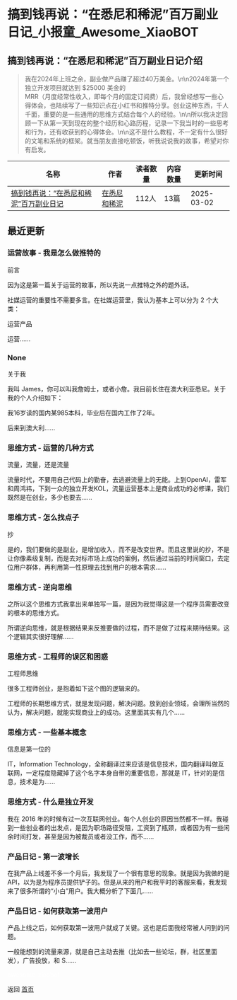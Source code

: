 # 搞到钱再说：“在悉尼和稀泥”百万副业日记_小报童_Awesome_XiaoBOT

## 搞到钱再说：“在悉尼和稀泥”百万副业日记介绍
> 我在2024年上班之余，副业做产品赚了超过40万美金。\n\n2024年第一个独立开发项目就达到 $25000 美金的  
MRR（月度经常性收入，即每个月的固定订阅费）后，我曾经想写一些心得体会，也陆续写了一些知识点在小红书和推特分享。创业这种东西，千人千面，重要的是一些通用的思维方式结合每个人的经验。\n\n所以我决定回顾一下从第一天到现在的整个经历和心路历程，记录一下我当时的一些思考和行为，还有收获到的心得体会。\n\n这不是什么教程，不一定有什么很好的文笔和系统的框架。就当朋友直接吃顿饭，听我说说我的故事，希望对你有启发。  
  


|名称|作者|读者数量|内容数量|更新时间|
|---|---|---|---|---|
|[搞到钱再说：“在悉尼和稀泥”百万副业日记](https://xiaobot.net/p/chuhai?refer=0b133df9-27dc-423b-8101-639049001c13)|[在悉尼和稀泥](https://x.com/JamesGoong)|112人|13篇|2025-03-02|

## 最近更新
### 运营故事 - 我是怎么做推特的

前言

因为这是第一篇关于运营的故事，所以先说一点推特之外的题外话。

社媒运营的重要性不需要多言。在社媒运营里，我认为基本上可以分为 2 个大类：

运营产品

运营......

### None

关于我

我叫 James，你可以叫我詹姆士，或者小詹。我目前长住在澳大利亚悉尼。关于我的个人介绍如下：

我16岁读的国内某985本科，毕业后在国内工作了2年。

后来到澳大利......

### 思维方式 - 运营的几种方式

流量，流量，还是流量

流量时代，不要用自己代码上的勤奋，去逃避流量上的无能。上到OpenAI，雷军和周鸿祎，下到一众的独立开发KOL，流量运营基本上是商业成功的必修课，我们既然是在创业，多少也要去......

### 思维方式 - 怎么找点子

抄

是的，我们要做的是副业，是增加收入，而不是改变世界。而且这里说的抄，不是让你像素级复制，而是去对标市场上成功的案例，然后通过当前的时间窗口，去定位用户群体，再利用第一性原理去找到用户的根本需求......

### 思维方式 - 逆向思维

之所以这个思维方式我拿出来单独写一篇，是因为我觉得这是一个程序员需要改变的根本的思维方式。

所谓逆向思维，就是根据结果来反推要做的过程，而不是做了过程来期待结果。这个逻辑其实很好理解......

### 思维方式 - 工程师的误区和困惑

工程师思维

很多工程师创业，是抱着如下这个图的逻辑来的。

工程师的长期思维方式，就是发现问题，解决问题。放到创业领域，会理所当然的认为，解决问题，就能实现商业上的成功。这里面其实有几个......

### 思维方式 - 一些基本概念

信息是第一位的

IT，Information Technology，全称翻译过来应该是信息技术，国内翻译叫做互联网，一定程度隐藏掉了这个名字本身自带的重要信息，那就是
IT，针对的是信息，技术是为......

### 思维方式 - 什么是独立开发

我在 2016
年的时候有过一次互联网创业。每个人创业的原因当然都不一样。我碰到一些创业者的出发点，是因为职场路径受阻，工资到了瓶颈，或者因为有一些闲余时间打发，甚至是因为被裁员或者没工作，而不......

### 产品日记 - 第一波增长

在我产品上线差不多一个月后，我发现了一个很有意思的现象。就是因为我做的是
API，以为是为程序员提供铲子的。但是从来的用户和我平时的客服来看，我发现来了很多所谓的“小白”用户。我大概分析了下面几......

### 产品日记 - 如何获取第一波用户

产品上线之后，如何获取第一波用户就成了关键。这也是后面我经常被人问到的问题。

一般能想到的流量来源，就是自己主动去推（比如去一些论坛，群，社区里面发），广告投放，和 S......


<a href="https://github.com/Reno9527/awesome-xiaobot" style="color: white; text-decoration: none;">awesome-xiaobot</a>

返回 [首页](../README.md)
